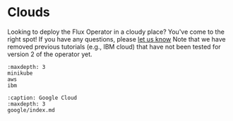 # Clouds

Looking to deploy the Flux Operator in a cloudy place? You've come to the right spot! If you have
any questions, please [let us know](https://github.com/flux-framework/flux-operator/issues)
Note that we have removed previous tutorials (e.g., IBM cloud) that have not been tested
for version 2 of the operator yet.

```{toctree}
:maxdepth: 3
minikube
aws
ibm
```

```{toctree}
:caption: Google Cloud
:maxdepth: 3
google/index.md
```

